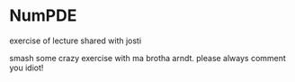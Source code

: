 # NumPDE
exercise of lecture shared with josti

smash some crazy exercise with ma brotha arndt. please always comment you idiot!
